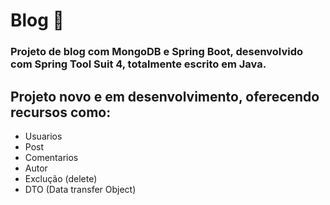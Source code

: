 # Blog 🖖
### Projeto de blog com MongoDB e Spring Boot, desenvolvido com Spring Tool Suit 4, totalmente escrito em Java.
## Projeto novo e em desenvolvimento, oferecendo recursos como:
+ Usuarios
+ Post
+ Comentarios
+ Autor
+ Exclução (delete)
+ DTO (Data transfer Object)

